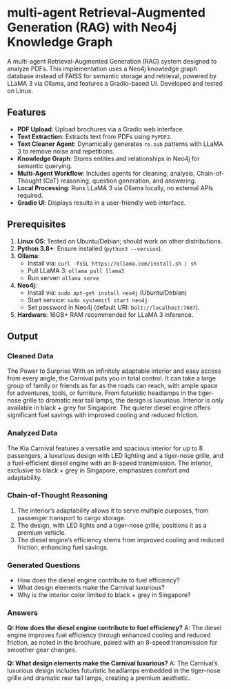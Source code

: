 # multi-agent Retrieval-Augmented Generation (RAG) with Neo4j Knowledge Graph

A multi-agent Retrieval-Augmented Generation (RAG) system designed to analyze PDFs. This implementation uses a Neo4j knowledge graph database instead of FAISS for semantic storage and retrieval, powered by LLaMA 3 via Ollama, and features a Gradio-based UI. Developed and tested on Linux.

## Features
- **PDF Upload**: Upload brochures via a Gradio web interface.
- **Text Extraction**: Extracts text from PDFs using `PyPDF2`.
- **Text Cleaner Agent**: Dynamically generates `re.sub` patterns with LLaMA 3 to remove noise and repetitions.
- **Knowledge Graph**: Stores entities and relationships in Neo4j for semantic querying.
- **Multi-Agent Workflow**: Includes agents for cleaning, analysis, Chain-of-Thought (CoT) reasoning, question generation, and answering.
- **Local Processing**: Runs LLaMA 3 via Ollama locally, no external APIs required.
- **Gradio UI**: Displays results in a user-friendly web interface.

## Prerequisites
1. **Linux OS**: Tested on Ubuntu/Debian; should work on other distributions.
2. **Python 3.8+**: Ensure installed (`python3 --version`).
3. **Ollama**:
   - Install via: `curl -fsSL https://ollama.com/install.sh | sh`
   - Pull LLaMA 3: `ollama pull llama3`
   - Run server: `ollama serve`
4. **Neo4j**:
   - Install via: `sudo apt-get install neo4j` (Ubuntu/Debian)
   - Start service: `sudo systemctl start neo4j`
   - Set password in Neo4j (default URI: `bolt://localhost:7687`).
5. **Hardware**: 16GB+ RAM recommended for LLaMA 3 inference.

## Output

### Cleaned Data
The Power to Surprise With an infinitely adaptable interior and easy access from every angle, the Carnival puts you in total control. It can take a large group of family or friends as far as the roads can reach, with ample space for adventures, tools, or furniture. From futuristic headlamps in the tiger-nose grille to dramatic rear tail lamps, the design is luxurious. Interior is only available in black + grey for Singapore. The quieter diesel engine offers significant fuel savings with improved cooling and reduced friction.

### Analyzed Data
The Kia Carnival features a versatile and spacious interior for up to 8 passengers, a luxurious design with LED lighting and a tiger-nose grille, and a fuel-efficient diesel engine with an 8-speed transmission. The interior, exclusive to black + grey in Singapore, emphasizes comfort and adaptability.

### Chain-of-Thought Reasoning
1. The interior’s adaptability allows it to serve multiple purposes, from passenger transport to cargo storage.
2. The design, with LED lights and a tiger-nose grille, positions it as a premium vehicle.
3. The diesel engine’s efficiency stems from improved cooling and reduced friction, enhancing fuel savings.

### Generated Questions
- How does the diesel engine contribute to fuel efficiency?
- What design elements make the Carnival luxurious?
- Why is the interior color limited to black + grey in Singapore?

### Answers
**Q: How does the diesel engine contribute to fuel efficiency?**
A: The diesel engine improves fuel efficiency through enhanced cooling and reduced friction, as noted in the brochure, paired with an 8-speed transmission for smoother gear changes.

**Q: What design elements make the Carnival luxurious?**
A: The Carnival’s luxurious design includes futuristic headlamps embedded in the tiger-nose grille and dramatic rear tail lamps, creating a premium aesthetic.

